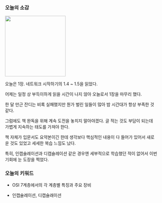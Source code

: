 ### 오늘의 소감

<image src="2024-02-03_회고_0.jpeg" style="width: 200px;"> <br>

오늘은 1장. 네트워크 시작하기의 1.4 ~ 1.5을 읽었다.

어제는 일정 상 부득이하게 읽을 시간이 나지 않아 오늘로서 1장을 마무리 했다.

한 달 만근 잔디는 비록 실패했지만 뭔가 벌린 일들이 많아 밤 시간대가 항상 부족한 것 같다.

그럼에도 책 완독을 위해 계속 도전을 놓치지 말아야겠다. 글 적는 것도 부담이 되는데 가볍게 지속하는 태도를 가져야 한다.

책 자체가 입문서도 요약본이긴 한데 생각보다 핵심적인 내용이 다 들어가 있어서 새로운 것도 있었고 세세한 복습 느낌도 났다.

특히, 인캡슐레이션과 디캡슐레이션 같은 경우엔 세부적으로 학습했던 적이 없어서 이번 기회에 눈 도장을 찍었다.

### 오늘의 키워드

- OSI 7계층에서의 각 계층별 특징과 주요 장비

- 인캡슐레이션, 디캡슐래이션
